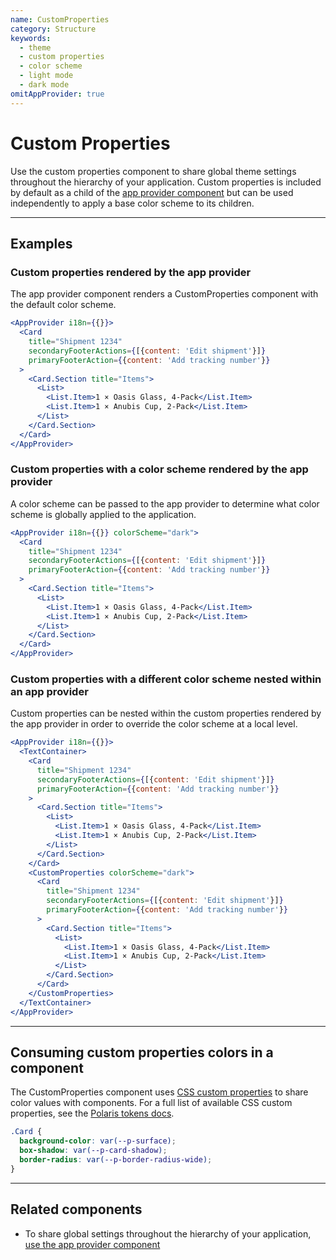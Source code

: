 ```yaml
---
name: CustomProperties
category: Structure
keywords:
  - theme
  - custom properties
  - color scheme
  - light mode
  - dark mode
omitAppProvider: true
---
```


# Custom Properties

Use the custom properties component to share global theme settings throughout the hierarchy of your application. Custom properties is included by default as a child of the [app provider component](https://polaris.shopify.com/components/structure/app-provider) but can be used independently to apply a base color scheme to its children.

---

## Examples

### Custom properties rendered by the app provider

The app provider component renders a CustomProperties component with the default color scheme.

```jsx
<AppProvider i18n={{}}>
  <Card
    title="Shipment 1234"
    secondaryFooterActions={[{content: 'Edit shipment'}]}
    primaryFooterAction={{content: 'Add tracking number'}}
  >
    <Card.Section title="Items">
      <List>
        <List.Item>1 × Oasis Glass, 4-Pack</List.Item>
        <List.Item>1 × Anubis Cup, 2-Pack</List.Item>
      </List>
    </Card.Section>
  </Card>
</AppProvider>
```

### Custom properties with a color scheme rendered by the app provider

A color scheme can be passed to the app provider to determine what color scheme is globally applied to the application.

```jsx
<AppProvider i18n={{}} colorScheme="dark">
  <Card
    title="Shipment 1234"
    secondaryFooterActions={[{content: 'Edit shipment'}]}
    primaryFooterAction={{content: 'Add tracking number'}}
  >
    <Card.Section title="Items">
      <List>
        <List.Item>1 × Oasis Glass, 4-Pack</List.Item>
        <List.Item>1 × Anubis Cup, 2-Pack</List.Item>
      </List>
    </Card.Section>
  </Card>
</AppProvider>
```

### Custom properties with a different color scheme nested within an app provider

Custom properties can be nested within the custom properties rendered by the app provider in order to override the color scheme at a local level.

```jsx
<AppProvider i18n={{}}>
  <TextContainer>
    <Card
      title="Shipment 1234"
      secondaryFooterActions={[{content: 'Edit shipment'}]}
      primaryFooterAction={{content: 'Add tracking number'}}
    >
      <Card.Section title="Items">
        <List>
          <List.Item>1 × Oasis Glass, 4-Pack</List.Item>
          <List.Item>1 × Anubis Cup, 2-Pack</List.Item>
        </List>
      </Card.Section>
    </Card>
    <CustomProperties colorScheme="dark">
      <Card
        title="Shipment 1234"
        secondaryFooterActions={[{content: 'Edit shipment'}]}
        primaryFooterAction={{content: 'Add tracking number'}}
      >
        <Card.Section title="Items">
          <List>
            <List.Item>1 × Oasis Glass, 4-Pack</List.Item>
            <List.Item>1 × Anubis Cup, 2-Pack</List.Item>
          </List>
        </Card.Section>
      </Card>
    </CustomProperties>
  </TextContainer>
</AppProvider>
```

---

## Consuming custom properties colors in a component

The CustomProperties component uses [CSS custom properties](https://developer.mozilla.org/en-US/docs/Web/CSS/--*) to share color values with components. For a full list of available CSS custom properties, see the [Polaris tokens docs](https://github.com/Shopify/polaris-react/blob/main/documentation/Color%20system.md).

```scss
.Card {
  background-color: var(--p-surface);
  box-shadow: var(--p-card-shadow);
  border-radius: var(--p-border-radius-wide);
}
```

---

## Related components

- To share global settings throughout the hierarchy of your application, [use the app provider component](https://polaris.shopify.com/components/structure/app-provider)

